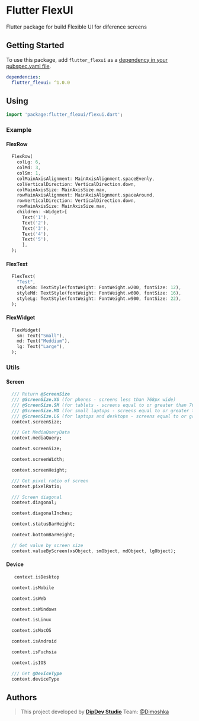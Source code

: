 Flutter FlexUI
===============

Flutter package for build Flexible UI for diference screens

## Getting Started

To use this package, add `flutter_flexui` as a [dependency in your pubspec.yaml file](https://flutter.io/platform-plugins/).

```yaml
dependencies:
  flutter_flexui: ^1.0.0
```

## Using

```dart
import 'package:flutter_flexui/flexui.dart';
```

### Example

#### FlexRow

```dart
  FlexRow(
    colLg: 6,
    colMd: 3,
    colSm: 1,
    colMainAxisAlignment: MainAxisAlignment.spaceEvenly,
    colVerticalDirection: VerticalDirection.down,
    colMainAxisSize: MainAxisSize.max,
    rowMainAxisAlignment: MainAxisAlignment.spaceAround,
    rowVerticalDirection: VerticalDirection.down,
    rowMainAxisSize: MainAxisSize.max,
    children: <Widget>[
      Text('1'),
      Text('2'),
      Text('3'),
      Text('4'),
      Text('5'),
      ],
  );
```

#### FlexText

```dart
  FlexText(
    "Test",
    styleSm: TextStyle(fontWeight: FontWeight.w200, fontSize: 12),
    styleMd: TextStyle(fontWeight: FontWeight.w600, fontSize: 16),
    styleLg: TextStyle(fontWeight: FontWeight.w900, fontSize: 22),
  );
```

#### FlexWidget

```dart
  FlexWidget(
    sm: Text("Small"),
    md: Text("Meddium"),
    lg: Text("Large"),
  );
```

### Utils

#### Screen

```dart
  /// Return @ScreenSize
  /// @ScreenSize.XS (for phones - screens less than 768px wide)
  /// @ScreenSize.SM (for tablets - screens equal to or greater than 768px wide)
  /// @ScreenSize.MD (for small laptops - screens equal to or greater than 992px wide)
  /// @ScreenSize.LG (for laptops and desktops - screens equal to or greater than 1200px wide)
  context.screenSize;
```

```dart
  /// Get MediaQueryData
  context.mediaQuery;
```

```dart
  context.screenSize;
```

```dart
  context.screenWidth;
```

```dart
  context.screenHeight;
```

```dart
  /// Get pixel ratio of screen
  context.pixelRatio;
```

```dart
  /// Screen diagonal
  context.diagonal;
```

```dart
  context.diagonalInches;
```

```dart
  context.statusBarHeight;
```

```dart
  context.bottomBarHeight;
```

```dart
  // Get value by screen size
  context.valueByScreen(xsObject, smObject, mdObject, lgObject);
```

#### Device

```dart
   context.isDesktop
```

```dart
  context.isMobile
```

```dart
  context.isWeb
```

```dart
  context.isWindows
```

```dart
  context.isLinux
```

```dart
  context.isMacOS
```

```dart
  context.isAndroid
```

```dart
  context.isFuchsia
```

```dart
  context.isIOS
```

```dart
  /// Get @DeviceType
  context.deviceType
```

## Authors

> This project developed by [**DipDev Studio**](https://dipdev.studio) Team: [@Dimoshka](https://www.linkedin.com/in/dmytroprylutskyi/)